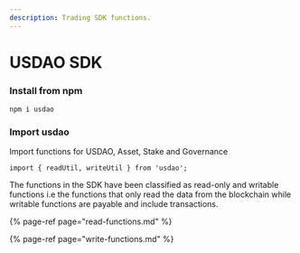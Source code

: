 ```yaml
---
description: Trading SDK functions.
---
```


# USDAO SDK

### Install from npm

```text
npm i usdao
```

### Import usdao

Import functions for USDAO, Asset, Stake and Governance

```text
import { readUtil, writeUtil } from 'usdao';
```

The functions in the SDK have been classified as read-only and writable functions i.e the functions that only read the data from the blockchain while writable functions are payable and include transactions.

{% page-ref page="read-functions.md" %}

{% page-ref page="write-functions.md" %}





